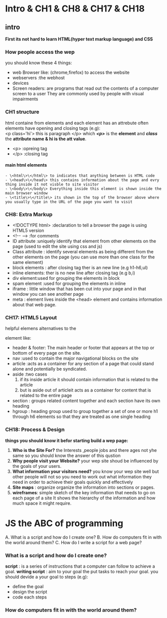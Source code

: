 # Intro & CH1 & CH8 & CH17 & CH18
## intro
**First its not hard to learn HTML(hyper text markup language) and CSS**
### How people access the wep
you should know these 4 things:
- web Browser like: (chrome,firefox) to access the website
- webservers :the webhost
- devices
- Screen readers: are programs that read out the contents of a computer screen to a user
  They are commonly used by people with visual impairments
 
### CH1 structure
 html containe from elements and each element has an attrebute often elements have opening and closing tags (e.g):   
 \<p class='hi'\> this is paragraph \</p\> which ***\<p\>*** is the **element** and ***class*** the **attribute name & hi is the att value**.
 - \<p\> :opreing tag 
 - \</p\> :closing tag
  #### main html elements
    - \<html\>\</html\> to indicates that anything between is HTML code
    - \<head\>\</head\> this contains information about the page and evry thing inside it not visble to site visitor
    - \<body\>\</body\> Everything inside this element is shown inside the main browser window
    - \<title\>\</title\> its shown in the top of the browser above where you usually type in the URL of the page you want to visit

### CH8: Extra Markup
 - \<!DOCTYPE html\> :declaration to tell a browser the page is using HTML5 version
 - \<!-\- -\-\> :for comments
 - ID attribute :uniquely identify that element from other elements on the page (used to edit the site using css and js)
 - Class attribute : identify several elements as being different from the other elements on the page (you can use more than one class for the same element)
 - block elements : after closing tag ther is an new line (e.g h1-h6,ul)
 - inline elements: ther is no new line after closing tag (e.g b,i)
 - div element:used for grouping the elements in block
 - spam element :used for grouping the elements in inline
 - iframe : little window that has been cut into your page and in that window you can see another page
 - meta : element lives inside the \<head\> element and contains information about that web page.

### CH17: HTML5 Layout
  helpful elemens alternatives to the <div> element like:
  - header & footer: The main header or footer that appears at the top or bottom of every page on the site.
  - nav :used to contain the major navigational blocks on the site
  - article :acts as a container for any section of a page that could stand alone and potentially be syndicated.
  - aside :two cases
    1. if its inside article it should contain information that is related to the article 
    2. but is aside out of articleit acts as a container for content that is related to the entire page
  - section : groups related content together and each section have its own heading
  - hgroup : heading group used to group together a set of one or more h1 through h6 elements so that they are 
    treated as one single heading
  
 ### CH18: Process & Design

**things you should know it befor starting build a wep page:**

1. **Who is the Site For?** the Interests ,people jobs and there ages not yhe same so you should know the answer of this qustion
1. **Why people visit your Website?** your wep site shoud be influenced by the goals of your users.
1. **What information your visitors need?** you know your wep site well but other people will not so you need to work out what          information they need in order to achieve their goals quickly and effectively
1. **Site maps** : organize organize the information into sections or pages.
1. **wireframes**: simple sketch of the key information that needs to go on each page of a site It shows the hierarchy of the information and how much space it might require.<br />  
# JS the ABC of programming
A. What is a script and how do I create one?
B. How do computers fit in with the world around them?
C. How do I write a script for a web page?

### What is a script and how do I create one?
**script** : is a series of instructions that a computer can follow to achieve a goal.
**writing script** : aim to your goal the put tasks to reach your goal.
you should devide a your goal to steps (e.g):
  - define the goal
  - design the script
  - code each steps  <br />
### How do computers fit in with the world around them?
  
